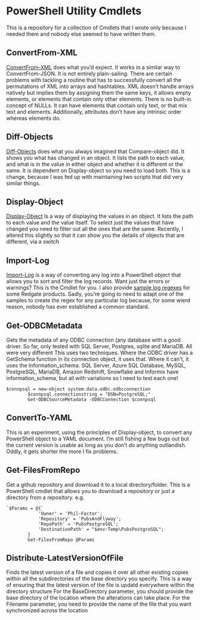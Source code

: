 # PowerShell Utility Cmdlets

This is a repository for a collection of Cmdlets that I wrote only because I needed them and nobody else seemed to have written them. 

## ConvertFrom-XML

 [ConvertFrom-XML](/ConvertFrom-XML/ConvertFrom-XML.ps1)  does what you’d expect.  It works in a similar way to ConvertFrom-JSON. It is not entirely plain-sailing. There are certain problems with tackling a routine that has to successfully convert all the permutations of XML into arrays and hashtables. XML doesn’t handle arrays natively but implies them by assigning them the same keys, it allows empty elements, or elements that contain only other elements. There is no built-in concept of NULLs. It can have elements that contain only text, or that mix text and elements. Additionally, attributes don’t have any intrinsic order whereas elements do.

## Diff-Objects

 [Diff-Objects](/Diff-Objects/Diff-Objects.ps1)  does what you always imagined that Compare-object did. It shows you what has changed in an object. It lists the path to each value, and what is in the value in either object and whether it is different or the same.  It is dependent on Display-object so you need to load both. This is a change, because I was fed up with maintaining two scripts that did very similar things.

## Display-Object

[Display-Object](/Display-Object/Display-Object.ps1)  Is a way of displaying the values in an object. It lists the path to each value and the value itself.  To select just the values that have changed you need to filter out all the ones that are the same.  Recently, I altered this slightly so that it can show you the details of objects that are different, via a switch

## Import-Log

 [Import-Log](/Import-Log/Import-Log.ps1)  is a way of converting any log into a PowerShell object that allows you to sort and filter the log records. Want just the errors or warnings? This is the Cmdlet for you. I also provide [sample log regexes](/Import-Log/SampleRegexes.ps1) for some Redgate products. Sadly, you’re going to need to adapt one of the samples to create the regex for any particular log because, for some wierd reason, nobody has ever established a common standard.

## Get-ODBCMetadata

Gets the metadata of any ODBC connection (any database with a good driver. So far, only tested with SQL Server, Postgres, sqlite  and MariaDB. All were very different
This uses two techniques. Where the ODBC driver has a GetSchema function
in its connection object, it uses that. Where it can't, it uses the Information_schema. 
SQL Server, Azure SQL Database, MySQL, PostgreSQL, MariaDB, Amazon Redshift,
Snowflake and Informix	have information_schema, but all with variations so I need to test each one!

```
$connpsql = new-object system.data.odbc.odbcconnection
		$connpsql.connectionstring = "DSN=PostgreSQL;"
		Get-ODBCSourceMetadata -ODBCConnection $connpsql
```

## ConvertTo-YAML

This is an experiment, using the principles of Display-object, to convert any PowerShell object to a YAML document. I’m still fishing a few bugs out but the current version is usable as long as you don’t do anything outlandish. Oddly, it gets shorter the more I fix problems.

## Get-FilesFromRepo

Get a github repository and download it to a local directory/folder. This is a PowerShell cmdlet that allows you to download a  repository or just a directory from a repository. 
e.g.

```
`$Params = @{`
			'Owner' = 'Phil-Factor';
			'Repository' = 'PubsAndFlyway';
			'RepoPath' = 'PubsPostgreSQL';
			'DestinationPath' = "$env:Temp\PubsPostgreSQL";
		}
		Get-FilesFromRepo @Params
```



## Distribute-LatestVersionOfFile

Finds the latest version of a file and copies  it over all other existing copies within all the subdirectories of  the base directory you specify. This is a way of ensuring that the latest version of the file is updatd everywhere within the directory structure 
For the BaseDirectory parameter, you should provide the base directory of the location where the alterations can take place. For the  Filename parameter, you need to provide  the name of the file that you want synchronized across the location
